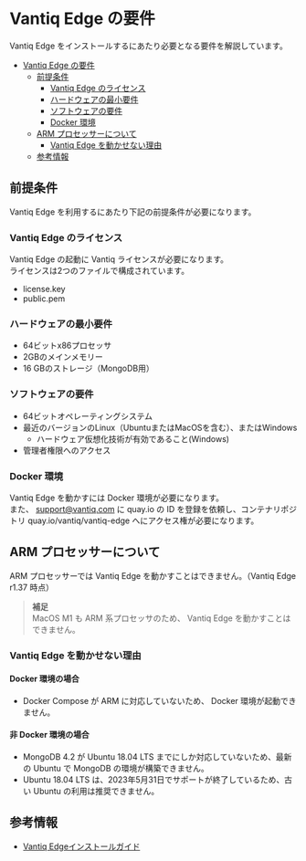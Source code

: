 # Vantiq Edge の要件

Vantiq Edge をインストールするにあたり必要となる要件を解説しています。

- [Vantiq Edge の要件](#vantiq-edge-の要件)
  - [前提条件](#前提条件)
    - [Vantiq Edge のライセンス](#vantiq-edge-のライセンス)
    - [ハードウェアの最小要件](#ハードウェアの最小要件)
    - [ソフトウェアの要件](#ソフトウェアの要件)
    - [Docker 環境](#docker-環境)
  - [ARM プロセッサーについて](#arm-プロセッサーについて)
    - [Vantiq Edge を動かせない理由](#vantiq-edge-を動かせない理由)
  - [参考情報](#参考情報)

## 前提条件

Vantiq Edge を利用するにあたり下記の前提条件が必要になります。

### Vantiq Edge のライセンス

Vantiq Edge の起動に Vantiq ライセンスが必要になります。  
ライセンスは2つのファイルで構成されています。  

- license.key
- public.pem

### ハードウェアの最小要件

- 64ビットx86プロセッサ
- 2GBのメインメモリー
- 16 GBのストレージ（MongoDB用）

### ソフトウェアの要件

- 64ビットオペレーティングシステム
- 最近のバージョンのLinux（UbuntuまたはMacOSを含む）、またはWindows
  - ハードウェア仮想化技術が有効であること(Windows)
- 管理者権限へのアクセス

### Docker 環境

Vantiq Edge を動かすには Docker 環境が必要になります。  
また、 support@vantiq.com に quay.io の ID を登録を依頼し、コンテナリポジトリ quay.io/vantiq/vantiq-edge へにアクセス権が必要になります。

## ARM プロセッサーについて

ARM プロセッサーでは Vantiq Edge を動かすことはできません。（Vantiq Edge r1.37 時点）

> **補足**  
> MacOS M1 も ARM 系プロセッサのため、 Vantiq Edge を動かすことはできません。

### Vantiq Edge を動かせない理由

#### Docker 環境の場合

- Docker Compose が ARM に対応していないため、 Docker 環境が起動できません。

#### 非 Docker 環境の場合

- MongoDB 4.2 が Ubuntu 18.04 LTS までにしか対応していないため、最新の Ubuntu で MongoDB の環境が構築できません。
- Ubuntu 18.04 LTS は、2023年5月31日でサポートが終了しているため、古い Ubuntu の利用は推奨できません。

## 参考情報

- [Vantiq Edgeインストールガイド](https://community.vantiq.com/wp-content/uploads/2022/06/edge-install-ja-2.html)
